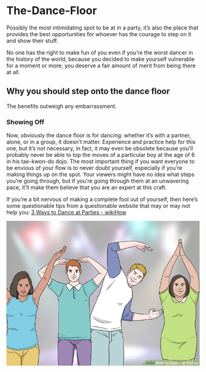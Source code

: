 # The-Dance-Floor

Possibly the most intimidating spot to be at in a party, it’s also the place that provides the best opportunities for whoever has the courage to step on it and show their stuff.

No one has the right to make fun of you even if you’re the worst dancer in the history of the world, because you decided to make yourself vulnerable for a moment or more; you deserve a fair amount of merit from being there at all.

## Why you should step onto the dance floor

The benefits outweigh any embarrassment.

### Showing Off

Now, obviously the dance floor is for dancing: whether it’s with a partner, alone, or in a group, it doesn’t matter. Experience and practice help for this one, but it’s not necessary, in fact, it may even be obsolete because you’ll probably never be able to top the moves of a particular boy at the age of 6 in his tae-kwon-do dojo. The most important thing if you want everyone to be envious of your flow is to never doubt yourself, especially if you’re making things up on the spot. Your viewers might have no idea what steps you’re going through, but if you’re going through them at an unwavering pace, it’ll make them believe that you are an expert at this craft.

If you’re a bit nervous of making a complete fool out of yourself, then here’s some questionable tips from a questionable website that may or may not help you: [3 Ways to Dance at Parties - wikiHow](https://www.wikihow.com/Dance-at-Parties)

![Dancing with wikiHow](aid622055-v4-728px-Dance-at-Parties-Step-10.jpg.webp.jpeg)

